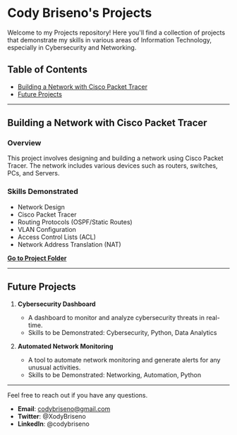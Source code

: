 # Cody Briseno's Projects

Welcome to my Projects repository! Here you'll find a collection of projects that demonstrate my skills in various areas of Information Technology, especially in Cybersecurity and Networking.

## Table of Contents
- [Building a Network with Cisco Packet Tracer](#building-a-network-with-cisco-packet-tracer)
- [Future Projects](#future-projects)

---

## Building a Network with Cisco Packet Tracer

### Overview
This project involves designing and building a network using Cisco Packet Tracer. The network includes various devices such as routers, switches, PCs, and Servers.

### Skills Demonstrated
- Network Design
- Cisco Packet Tracer
- Routing Protocols (OSPF/Static Routes)
- VLAN Configuration
- Access Control Lists (ACL)
- Network Address Translation (NAT)

**[Go to Project Folder](Cisco%20Packet%20Tracer/)**

---

## Future Projects

1. **Cybersecurity Dashboard**
   - A dashboard to monitor and analyze cybersecurity threats in real-time.
   - Skills to be Demonstrated: Cybersecurity, Python, Data Analytics

2. **Automated Network Monitoring**
   - A tool to automate network monitoring and generate alerts for any unusual activities.
   - Skills to be Demonstrated: Networking, Automation, Python

---

Feel free to reach out if you have any questions.

- **Email**: codybriseno@gmail.com
- **Twitter**: @XodyBriseno
- **LinkedIn**: @codybriseno 
